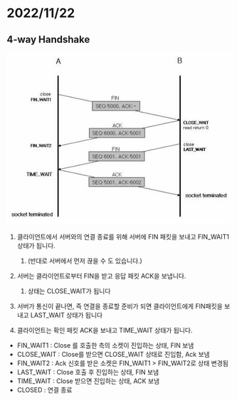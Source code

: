 # 2022/11/22

## 4-way Handshake

![img.png](../../Img/4way.png)


1) 클라이언트에서 서버와의 연결 종료를 위해 서버에 FIN 패킷을 보내고 FIN_WAIT1 상태가 됩니다.
   1) (반대로 서버에서 먼저 끊을 수 도 있습니다.)

2) 서버는 클라이언트로부터 FIN을 받고 응답 패킷 ACK을 보냅니다.
   1) 상태는 CLOSE_WAIT가 됩니다

3) 서버가 통신이 끝나면, 즉 연결을 종료할 준비가 되면 클라이언트에게 FIN패킷을 보내고 LAST_WAIT 상태가 됩니다

4) 클라이언트는 확인 패킷 ACK을 보내고 TIME_WAIT 상태가 됩니다.


- FIN_WAIT1 :	Close 를 호출한 측의 소켓이 진입하는 상태, FIN 보냄
- CLOSE_WAIT :	Close를 받으면 CLOSE_WAIT 상태로 진입함, Ack 보냄
- FIN_WAIT2 :	Ack 신호를 받은 소켓은  FIN_WAIT1 > FIN_WAIT2로 상태 변경됨
- LAST_WAIT :	Close 호출 후 진입하는 상태, FIN 보냄
- TIME_WAIT	:  Close 받으면 진입하는 상태, ACK 보냄
- CLOSED  :	연결 종료